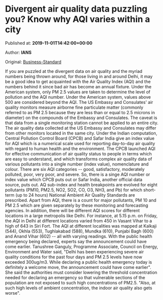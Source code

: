 
# Divergent air quality data puzzling you? Know why AQI varies within a city

Published at: **2019-11-01T14:42:00+00:00**

Author: **IANS**

Original: [Business-Standard](https://www.business-standard.com/article/current-affairs/divergent-air-quality-data-puzzling-you-know-why-aqi-varies-within-a-city-119110101316_1.html)

If you are puzzled at the divergent data on air quality and the myriad numbers being thrown around, for those living in and around Delhi, it may be a good idea to get acquainted with the Air Quality Index (AQI) and the numbers behind it since bad air has become an annual fixture.
Under the American system, only PM 2.5 values are taken to determine the level of pollution and the AQI number. Under the American system, values above 500 are considered beyond the AQI.
The US Embassy and Consulates' air quality monitors measure airborne fine particulate matter (commonly referred to as PM 2.5 because they are less than or equal to 2.5 microns in diameter) on the compounds of the Embassy and Consulates. The caveat is that data from a single monitoring station cannot be applied to an entire city.
The air quality data collected at the US Embassy and Consulates may differ from other monitors located in the same city.
Under the Indian computation, Central Pollution Control Board (CPCB) and Safar India give an index value for AQI which is a numerical scale used for reporting day-to-day air quality with regard to human health and the environment.
The CPCB launched AQI for effective communication of air quality status to people in terms which are easy to understand, and which transforms complex air quality data of various pollutants into a single number (index value), nomenclature and colour.
There are six AQI categories -- good, satisfactory, moderately polluted, poor, very poor, and severe.
So, there is a singe AQI number or index value which CPCB puts out or Safar India, another official data source, puts out.
AQ sub-index and health breakpoints are evolved for eight pollutants (PM10, PM2.5, NO2, SO2, CO, O3, NH3, and Pb) for which short-term (up to 24 hours) National Ambient Air Quality Standards are prescribed.
Apart from AQI, there is a count for major pollutants, PM 10 and PM 2.5 which are given separately by these monitoring and forecasting agencies.
In addition, there will be different AQI scores for different locations in a large metropolis like Delhi. For instance, at 5.15 p.m. on Friday, the AQI in Delhi at different locations varied from 450 in Vasant Vihar to a high of 643 in Siri Fort.
The AQI at different localities was mapped at Kalkaji (544), Okhla (553), Tughlakabad (588), Mundka (610), Punjabi Bagh (600) and Anand Vihar (602) -- all with varying readings.
With the public health emergency being declared, experts say the announcement could have come earlier.
Tanushree Ganguly, Programme Associate, Council on Energy, Environment and Water said, "Delhi has been experiencing severe air quality conditions for the past four days and PM 2.5 levels have now exceeded 300ug/m3. While declaring a public health emergency today is definitely a welcome move, the announcement could have come earlier".
She said the authorities must consider lowering the threshold concentration needed for declaring an emergency so that vulnerable sections of the population are not exposed to such high concentrations of PM2.5. "Also, at such high levels of ambient concentration, the indoor air quality also gets worse".

